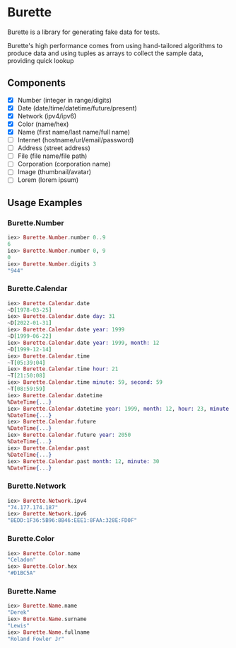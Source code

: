 # Burette

Burette is a library for generating fake data for tests.

Burette's high performance comes from using hand-tailored algorithms to produce
data and using tuples as arrays to collect the sample data, providing quick
lookup

## Components
- [x] Number (integer in range/digits)
- [x] Date (date/time/datetime/future/present)
- [x] Network (ipv4/ipv6)
- [x] Color (name/hex)
- [x] Name (first name/last name/full name)
- [ ] Internet (hostname/url/email/password)
- [ ] Address (street address)
- [ ] File (file name/file path)
- [ ] Corporation (corporation name)
- [ ] Image (thumbnail/avatar)
- [ ] Lorem (lorem ipsum)

## Usage Examples
### Burette.Number
```elixir
iex> Burette.Number.number 0..9 
6
iex> Burette.Number.number 0, 9
0
iex> Burette.Number.digits 3
"944"
```

### Burette.Calendar
```elixir
iex> Burette.Calendar.date
~D[1978-03-25]
iex> Burette.Calendar.date day: 31
~D[2022-01-31]
iex> Burette.Calendar.date year: 1999
~D[1999-06-22]
iex> Burette.Calendar.date year: 1999, month: 12
~D[1999-12-14]
iex> Burette.Calendar.time
~T[05:39:04]
iex> Burette.Calendar.time hour: 21
~T[21:50:08]
iex> Burette.Calendar.time minute: 59, second: 59
~T[08:59:59]
iex> Burette.Calendar.datetime
%DateTime{...}
iex> Burette.Calendar.datetime year: 1999, month: 12, hour: 23, minute: 59, second: 59
%DateTime{...}
iex> Burette.Calendar.future           
%DateTime{...}
iex> Burette.Calendar.future year: 2050
%DateTime{...}
iex> Burette.Calendar.past
%DateTime{...}
iex> Burette.Calendar.past month: 12, minute: 30
%DateTime{...}
```

### Burette.Network
```elixir
iex> Burette.Network.ipv4
"74.177.174.187"
iex> Burette.Network.ipv6
"BEDD:1F36:5B96:8B46:EEE1:8FAA:328E:FD0F"
```

### Burette.Color
```elixir
iex> Burette.Color.name
"Celadon"
iex> Burette.Color.hex 
"#D1BC5A"
```

### Burette.Name
```elixir
iex> Burette.Name.name
"Derek"
iex> Burette.Name.surname
"Lewis"
iex> Burette.Name.fullname
"Roland Fowler Jr"
```
